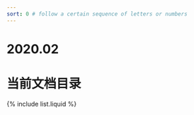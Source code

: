 ```yaml
---
sort: 0 # follow a certain sequence of letters or numbers
---
```

# 2020.02

# 当前文档目录

{% include list.liquid %}
